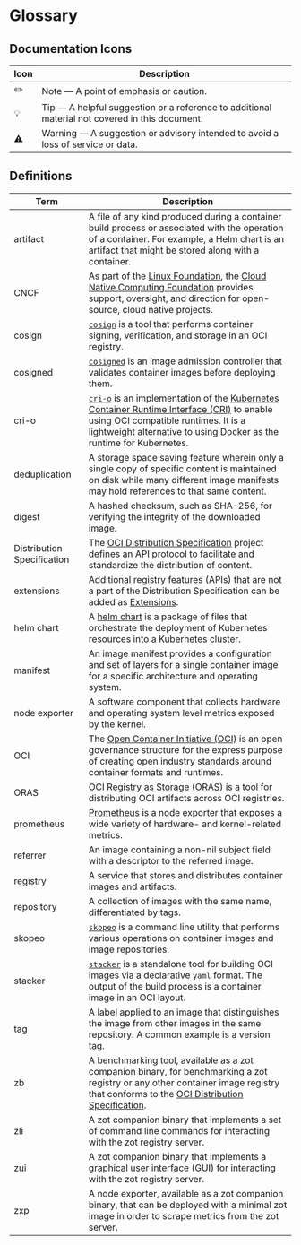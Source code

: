 # Glossary

## Documentation Icons

|Icon     | Description      |
|---------|------------------|
| :pencil2: | Note &mdash; A point of emphasis or caution. |
| :bulb: | Tip &mdash; A helpful suggestion or a reference to additional material not covered in this document. |
| :warning: | Warning &mdash; A suggestion or advisory intended to avoid a loss of service or data. | 

## Definitions

|Term     | Description      |
|---------|------------------|
| artifact | A file of any kind produced during a container build process or associated with the operation of a container. For example, a Helm chart is an artifact that might be stored along with a container. |
| CNCF | As part of the [Linux Foundation](https://www.linuxfoundation.org/), the [Cloud Native Computing Foundation](https://cncf.io/) provides support, oversight, and direction for open-source, cloud native projects. |
| cosign | [`cosign`](https://github.com/sigstore/cosign) is a tool that performs container signing, verification, and storage in an OCI registry. |
| cosigned | [`cosigned`](https://artifacthub.io/packages/helm/sigstore/cosigned#deploy-cosigned-helm-chart) is an image admission controller that validates container images before deploying them. |
| cri-o | [`cri-o`](https://github.com/cri-o/cri-o) is an implementation of the [Kubernetes Container Runtime Interface (CRI)](https://kubernetes.io/docs/concepts/architecture/cri/) to enable using OCI compatible runtimes. It is a lightweight alternative to using Docker as the runtime for Kubernetes. |
| deduplication | A storage space saving feature wherein only a single copy of specific content is maintained on disk while many different image manifests may hold references to that same content. |
| digest | A hashed checksum, such as SHA-256, for verifying the integrity of the downloaded image. |
| Distribution Specification | The [OCI Distribution Specification](https://github.com/opencontainers/distribution-spec/) project defines an API protocol to facilitate and standardize the distribution of content. |
| extensions | Additional registry features (APIs) that are not a part of the Distribution Specification can be added as [Extensions](https://github.com/opencontainers/distribution-spec/tree/main/extensions).  |
| helm chart | A [helm chart](https://helm.sh/docs/topics/registries/) is a package of files that orchestrate the deployment of Kubernetes resources into a Kubernetes cluster. |
| manifest | An image manifest provides a configuration and set of layers for a single container image for a specific architecture and operating system. |
| node exporter | A software component that collects hardware and operating system level metrics exposed by the kernel. |
| OCI | The [Open Container Initiative (OCI)](https://opencontainers.org/) is an open governance structure for the express purpose of creating open industry standards around container formats and runtimes. |
| ORAS | [OCI Registry as Storage (ORAS)](https://oras.land/) is a tool for distributing OCI artifacts across OCI registries. |
| prometheus | [Prometheus](https://prometheus.io/docs/guides/node-exporter/) is a node exporter that exposes a wide variety of hardware- and kernel-related metrics. |
| referrer | An image containing a non-nil subject field with a descriptor to the referred image. |
| registry | A service that stores and distributes container images and artifacts. |
| repository | A collection of images with the same name, differentiated by tags. |
| skopeo | [`skopeo`](https://github.com/containers/skopeo) is a command line utility that performs various operations on container images and image repositories. |
| stacker | [`stacker`](https://github.com/project-stacker/stacker) is a standalone tool for building OCI images via a declarative `yaml` format. The output of the build process is a container image in an OCI layout. |
| tag | A label applied to an image that distinguishes the image from other images in the same repository. A common example is a version tag. |
| zb | A benchmarking tool, available as a zot companion binary, for benchmarking a zot registry or any other container image registry that conforms to the [OCI Distribution Specification](https://github.com/opencontainers/distribution-spec). |
| zli | A zot companion binary that implements a set of command line commands for interacting with the zot registry server. |
| zui | A zot companion binary that implements a graphical user interface (GUI) for interacting with the zot registry server. |
| zxp | A node exporter, available as a zot companion binary,  that can be deployed with a minimal zot image in order to scrape metrics from the zot server. |
